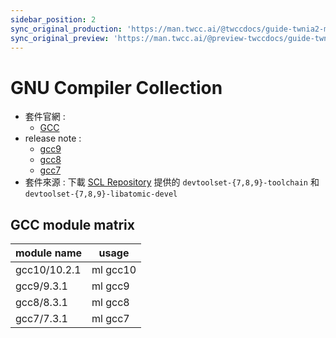 ```yaml
---
sidebar_position: 2
sync_original_production: 'https://man.twcc.ai/@twccdocs/guide-twnia2-module-gnu-compiler-collection-zh' 
sync_original_preview: 'https://man.twcc.ai/@preview-twccdocs/guide-twnia2-module-gnu-compiler-collection-zh' 
---
```



# GNU Compiler Collection


- 套件官網 : 
  - [GCC](https://gcc.gnu.org)
- release note : 
  - [gcc9](https://gcc.gnu.org/gcc-9)
  - [gcc8](https://gcc.gnu.org/gcc-8)
  - [gcc7](https://gcc.gnu.org/gcc-7)
- 套件來源 : 下載 [SCL Repository](https://wiki.centos.org/AdditionalResources/Repositories/SCL) 提供的 `devtoolset-{7,8,9}-toolchain` 和 `devtoolset-{7,8,9}-libatomic-devel`
## GCC module matrix

| module name | usage   |
| ----------- | ------- |
| gcc10/10.2.1  | ml gcc10 |
| gcc9/9.3.1  | ml gcc9 |
| gcc8/8.3.1  | ml gcc8 |
| gcc7/7.3.1  | ml gcc7 |